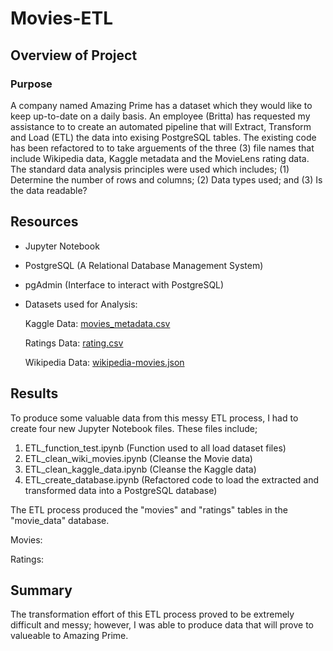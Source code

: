 # Movies-ETL

## Overview of Project

### Purpose
A company named Amazing Prime has a dataset which they would like to keep up-to-date on a daily basis.  An employee (Britta) has requested my assistance to to create an automated pipeline that will Extract, Transform and Load (ETL) the data into exising PostgreSQL tables.  The existing code has been refactored to to take arguements of the three (3) file names that include Wikipedia data, Kaggle metadata and the MovieLens rating data.  The standard data analysis principles were used which includes; (1) Determine the number of rows and columns; (2) Data types used; and (3) Is the data readable?


## Resources

- Jupyter Notebook
- PostgreSQL (A Relational Database Management System)
- pgAdmin (Interface to interact with PostgreSQL)

- Datasets used for Analysis:

  Kaggle Data: [movies_metadata.csv](https://github.com/SheaButta/Pewlett-Hackard-Analysis/blob/main/Resources/movies_metadata.csv)

  Ratings Data: [rating.csv](https://github.com/SheaButta/Pewlett-Hackard-Analysis/blob/main/Resources/ratings.csv)

  Wikipedia Data: [wikipedia-movies.json](https://github.com/SheaButta/Pewlett-Hackard-Analysis/blob/main/Data/wikipedia-movies.json)

  
 ## Results
 
 To produce some valuable data from this messy ETL process, I had to create four new Jupyter Notebook files.  These files include;
 1. ETL_function_test.ipynb (Function used to all load dataset files)
 2. ETL_clean_wiki_movies.ipynb (Cleanse the Movie data)
 3. ETL_clean_kaggle_data.ipynb (Cleanse the Kaggle data)
 4. ETL_create_database.ipynb (Refactored code to load the extracted and transformed data into a PostgreSQL database)
 
 The ETL process produced the "movies" and "ratings" tables in the "movie_data" database.
 
Movies: 

Ratings: 

 
 ## Summary
 
 The transformation effort of this ETL process proved to be extremely difficult and messy; however, I was able to produce data that will prove to valueable to Amazing Prime.
 
 
 
 
 
